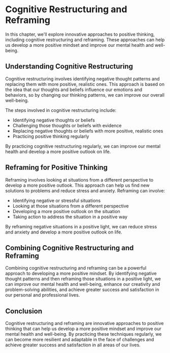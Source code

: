 Cognitive Restructuring and Reframing
============================================================================================

In this chapter, we'll explore innovative approaches to positive thinking, including cognitive restructuring and reframing. These approaches can help us develop a more positive mindset and improve our mental health and well-being.

Understanding Cognitive Restructuring
-------------------------------------

Cognitive restructuring involves identifying negative thought patterns and replacing them with more positive, realistic ones. This approach is based on the idea that our thoughts and beliefs influence our emotions and behaviors, so by changing our thinking patterns, we can improve our overall well-being.

The steps involved in cognitive restructuring include:

* Identifying negative thoughts or beliefs
* Challenging those thoughts or beliefs with evidence
* Replacing negative thoughts or beliefs with more positive, realistic ones
* Practicing positive thinking regularly

By practicing cognitive restructuring regularly, we can improve our mental health and develop a more positive outlook on life.

Reframing for Positive Thinking
-------------------------------

Reframing involves looking at situations from a different perspective to develop a more positive outlook. This approach can help us find new solutions to problems and reduce stress and anxiety. Reframing can involve:

* Identifying negative or stressful situations
* Looking at those situations from a different perspective
* Developing a more positive outlook on the situation
* Taking action to address the situation in a positive way

By reframing negative situations in a positive light, we can reduce stress and anxiety and develop a more positive outlook on life.

Combining Cognitive Restructuring and Reframing
-----------------------------------------------

Combining cognitive restructuring and reframing can be a powerful approach to developing a more positive mindset. By identifying negative thought patterns and then reframing those situations in a positive light, we can improve our mental health and well-being, enhance our creativity and problem-solving abilities, and achieve greater success and satisfaction in our personal and professional lives.

Conclusion
----------

Cognitive restructuring and reframing are innovative approaches to positive thinking that can help us develop a more positive mindset and improve our mental health and well-being. By practicing these techniques regularly, we can become more resilient and adaptable in the face of challenges and achieve greater success and satisfaction in all areas of our lives.


